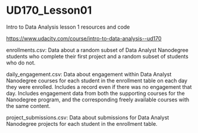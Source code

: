 # UD170_Lesson01
Intro to Data Analysis lesson 1 resources and code

https://www.udacity.com/course/intro-to-data-analysis--ud170

enrollments.csv:
Data about a random subset of Data Analyst Nanodegree students who complete their first project and a random subset of students who do not.

daily_engagement.csv:
Data about engagement within Data Analyst Nanodegree courses for each student in the enrollment table on each day they were enrolled. Includes a record even if there was no engagement that day. Includes engagement data from both the supporting courses for the Nanodegree program, and the corresponding freely available courses with the same content.

project_submissions.csv:
Data about submissions for Data Analyst Nanodegree projects for each student in the enrollment table.
